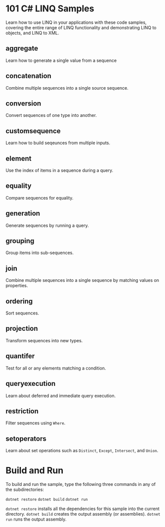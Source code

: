 101 C# LINQ Samples
================

Learn how to use LINQ in your applications with these code samples, covering the entire range of LINQ functionality and demonstrating LINQ to objects, and LINQ to XML.

aggregate
---------

Learn how to generate a single value from a sequence

concatenation
---------

Combine multiple sequences into a single source sequence.

conversion
---------

Convert sequences of one type into another.

customsequence
---------

Learn how to build seqeunces from multiple inputs.

element
---------

Use the index of items in a sequence during a query.

equality
---------

Compare sequences for equality.

generation
---------

Generate sequences by running a query.

grouping
---------

Group items into sub-sequences.

join
---------

Combine multiple sequences into a single sequence by matching values on properties.


ordering
---------

Sort sequences.

projection
---------

Transform sequences into new types.

quantifer
---------

Test for all or any elements matching a condition.

queryexecution
---------

Learn about deferred and immediate query execution.

restriction
---------

Filter sequences using `Where`.

setoperators
---------

Learn about set operations such as `Distinct`, `Except`, `Intersect`, and `Union`. 

Build and Run
=============

To build and run the sample, type the following three commands in any of the subdirectories:

`dotnet restore`
`dotnet build`
`dotnet run`

`dotnet restore` installs all the dependencies for this sample into the current directory.
`dotnet build` creates the output assembly (or assemblies).
`dotnet run` runs the output assembly.


<!--HONumber=Aug16_HO2-->


